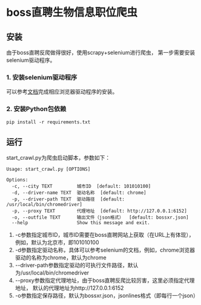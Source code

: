 # boss直聘生物信息职位爬虫

## 安装

由于boss直聘反爬做得很好，使用scrapy+selenium进行爬虫，
第一步需要安装selenium驱动程序。

### 1. 安装selenium驱动程序

可以参考[文档](https://www.selenium.dev/)完成相应浏览器驱动程序的安装。

### 2. 安装Python包依赖

```shell script
pip install -r requirements.txt
```

## 运行

start_crawl.py为爬虫启动脚本，参数如下：

```shell script
Usage: start_crawl.py [OPTIONS]

Options:
  -c, --city TEXT         城市ID  [default: 101010100]
  -d, --driver-name TEXT  驱动名称  [default: chrome]
  -p, --driver-path TEXT  驱动路径  [default: /usr/local/bin/chromedriver]
  -p, --proxy TEXT        代理地址  [default: http://127.0.0.1:6152]
  -o, --outfile TEXT      输出文件（json格式）  [default: bossxr.json]
  --help                  Show this message and exit.
```

1. -c参数指定城市ID，城市ID需要在boss直聘网站上获取（在URL上有体现），
   例如，默认为北京市，即101010100
2. -d参数指定驱动名称，具体可以参考selenium的文档，例如，chrome浏览器
   驱动的名称为chrome，默认为chrome
3. --driver-path参数指定驱动的可执行文件路径，默认为/usr/local/bin/chromedriver
4. --proxy参数指定代理地址，由于boss直聘反爬比较厉害，这里必须指定代理地址，
   默认的代理地址为http://127.0.0.1:6152
5. -o参数指定保存路径，默认为bossxr.json，jsonlines格式（即每行一个json）
